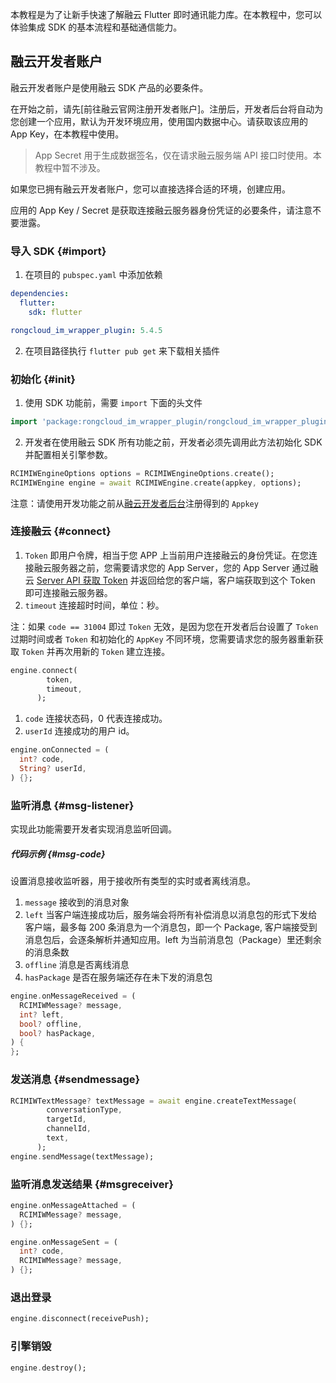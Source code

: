 本教程是为了让新手快速了解融云 Flutter 即时通讯能力库。在本教程中，您可以体验集成 SDK 的基本流程和基础通信能力。

## 融云开发者账户

融云开发者账户是使用融云 SDK 产品的必要条件。

在开始之前，请先[前往融云官网注册开发者账户]。注册后，开发者后台将自动为您创建一个应用，默认为开发环境应用，使用国内数据中心。请获取该应用的 App Key，在本教程中使用。

>App Secret 用于生成数据签名，仅在请求融云服务端 API 接口时使用。本教程中暂不涉及。

如果您已拥有融云开发者账户，您可以直接选择合适的环境，创建应用。

应用的 App Key / Secret 是获取连接融云服务器身份凭证的必要条件，请注意不要泄露。

### 导入 SDK {#import}

1. 在项目的 `pubspec.yaml` 中添加依赖

```yaml
dependencies:
  flutter:
    sdk: flutter

rongcloud_im_wrapper_plugin: 5.4.5
```


2. 在项目路径执行 `flutter pub get` 来下载相关插件

### 初始化 {#init}

1. 使用 SDK 功能前，需要 `import` 下面的头文件

```dart
import 'package:rongcloud_im_wrapper_plugin/rongcloud_im_wrapper_plugin.dart';
```


2. 开发者在使用融云 SDK 所有功能之前，开发者必须先调用此方法初始化 SDK 并配置相关引擎参数。

```dart
RCIMIWEngineOptions options = RCIMIWEngineOptions.create();
RCIMIWEngine engine = await RCIMIWEngine.create(appkey, options);
```

注意：请使用开发功能之前从[融云开发者后台](https://developer.rongcloud.cn/app/appkey/iwj1eg7Wb9M437VP1w==)注册得到的 `Appkey`

### 连接融云 {#connect}


1. `Token` 即用户令牌，相当于您 APP 上当前用户连接融云的身份凭证。在您连接融云服务器之前，您需要请求您的 App Server，您的 App Server 通过融云 [Server API 获取 Token](/imserver/server/v1/user/register) 并返回给您的客户端，客户端获取到这个 Token 即可连接融云服务器。
2. `timeout` 连接超时时间，单位：秒。

注：如果 `code == 31004` 即过 `Token` 无效，是因为您在开发者后台设置了 `Token` 过期时间或者 `Token` 和初始化的 `AppKey` 不同环境，您需要请求您的服务器重新获取 `Token` 并再次用新的 `Token` 建立连接。

```dart
engine.connect(
        token,
        timeout,
      );
```

1. `code` 连接状态码，0 代表连接成功。
2. `userId` 连接成功的用户 id。

```dart
engine.onConnected = (
  int? code,
  String? userId,
) {};
```

### 监听消息 {#msg-listener}

实现此功能需要开发者实现消息监听回调。

##### 代码示例 {#msg-code}

设置消息接收监听器，用于接收所有类型的实时或者离线消息。

1. `message` 接收到的消息对象
2. `left`  当客户端连接成功后，服务端会将所有补偿消息以消息包的形式下发给客户端，最多每 200 条消息为一个消息包，即一个 Package, 客户端接受到消息包后，会逐条解析并通知应用。left 为当前消息包（Package）里还剩余的消息条数
3. `offline` 消息是否离线消息
4. `hasPackage` 是否在服务端还存在未下发的消息包

```dart
engine.onMessageReceived = (
  RCIMIWMessage? message,
  int? left,
  bool? offline,
  bool? hasPackage,
) {
};
```

### 发送消息 {#sendmessage}

```dart
RCIMIWTextMessage? textMessage = await engine.createTextMessage(
        conversationType,
        targetId,
        channelId,
        text,
      );
engine.sendMessage(textMessage);
```

### 监听消息发送结果 {#msgreceiver}

```dart
engine.onMessageAttached = (
  RCIMIWMessage? message,
) {};

engine.onMessageSent = (
  int? code,
  RCIMIWMessage? message,
) {};
```

### 退出登录

```dart
engine.disconnect(receivePush);
```

### 引擎销毁

```dart
engine.destroy();
```
